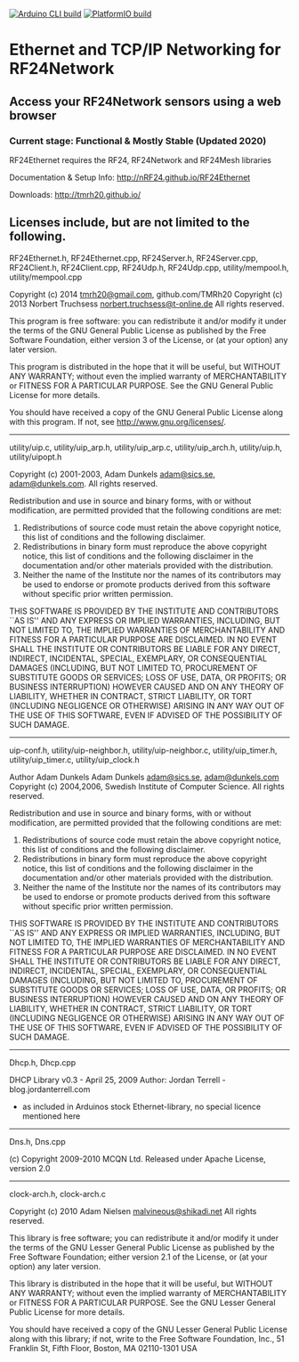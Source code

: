 [![Arduino CLI build](https://github.com/nRF24/RF24Ethernet/actions/workflows/build_arduino.yml/badge.svg)](https://github.com/nRF24/RF24Ethernet/actions/workflows/build_arduino.yml)
[![PlatformIO build](https://github.com/nRF24/RF24Ethernet/actions/workflows/build_platformIO.yml/badge.svg)](https://github.com/nRF24/RF24Ethernet/actions/workflows/build_platformIO.yml)

# Ethernet and TCP/IP Networking for RF24Network

## Access your RF24Network sensors using a web browser

### Current stage: Functional & Mostly Stable (Updated 2020)

RF24Ethernet requires the RF24, RF24Network and RF24Mesh libraries

Documentation & Setup Info: http://nRF24.github.io/RF24Ethernet

Downloads: http://tmrh20.github.io/




Licenses include, but are not limited to the following.
-------------

RF24Ethernet.h, RF24Ethernet.cpp, RF24Server.h, RF24Server.cpp, RF24Client.h, RF24Client.cpp, RF24Udp.h, RF24Udp.cpp, utility/mempool.h, utility/mempool.cpp

Copyright (c) 2014 tmrh20@gmail.com, github.com/TMRh20
Copyright (c) 2013 Norbert Truchsess <norbert.truchsess@t-online.de>
All rights reserved.

This program is free software: you can redistribute it and/or modify
it under the terms of the GNU General Public License as published by
the Free Software Foundation, either version 3 of the License, or
(at your option) any later version.

This program is distributed in the hope that it will be useful,
but WITHOUT ANY WARRANTY; without even the implied warranty of
MERCHANTABILITY or FITNESS FOR A PARTICULAR PURPOSE.  See the
GNU General Public License for more details.

You should have received a copy of the GNU General Public License
along with this program.  If not, see <http://www.gnu.org/licenses/>.

--------------

utility/uip.c, utility/uip_arp.h, utility/uip_arp.c, utility/uip_arch.h, utility/uip.h, utility/uipopt.h

Copyright (c) 2001-2003, Adam Dunkels <adam@sics.se>, <adam@dunkels.com>.
All rights reserved.

Redistribution and use in source and binary forms, with or without
modification, are permitted provided that the following conditions
are met:
1. Redistributions of source code must retain the above copyright
   notice, this list of conditions and the following disclaimer.
2. Redistributions in binary form must reproduce the above copyright
   notice, this list of conditions and the following disclaimer in the
   documentation and/or other materials provided with the distribution.
3. Neither the name of the Institute nor the names of its contributors
   may be used to endorse or promote products derived from this software
   without specific prior written permission.

THIS SOFTWARE IS PROVIDED BY THE INSTITUTE AND CONTRIBUTORS ``AS IS'' AND
ANY EXPRESS OR IMPLIED WARRANTIES, INCLUDING, BUT NOT LIMITED TO, THE
IMPLIED WARRANTIES OF MERCHANTABILITY AND FITNESS FOR A PARTICULAR PURPOSE
ARE DISCLAIMED.  IN NO EVENT SHALL THE INSTITUTE OR CONTRIBUTORS BE LIABLE
FOR ANY DIRECT, INDIRECT, INCIDENTAL, SPECIAL, EXEMPLARY, OR CONSEQUENTIAL
DAMAGES (INCLUDING, BUT NOT LIMITED TO, PROCUREMENT OF SUBSTITUTE GOODS
OR SERVICES; LOSS OF USE, DATA, OR PROFITS; OR BUSINESS INTERRUPTION)
HOWEVER CAUSED AND ON ANY THEORY OF LIABILITY, WHETHER IN CONTRACT, STRICT
LIABILITY, OR TORT (INCLUDING NEGLIGENCE OR OTHERWISE) ARISING IN ANY WAY
OUT OF THE USE OF THIS SOFTWARE, EVEN IF ADVISED OF THE POSSIBILITY OF
SUCH DAMAGE.

--------------

uip-conf.h, utility/uip-neighbor.h, utility/uip-neighbor.c, utility/uip_timer.h, utility/uip_timer.c, utility/uip_clock.h

Author Adam Dunkels Adam Dunkels <adam@sics.se>, <adam@dunkels.com>
Copyright (c) 2004,2006, Swedish Institute of Computer Science.
All rights reserved.

Redistribution and use in source and binary forms, with or without
modification, are permitted provided that the following conditions
are met:
1. Redistributions of source code must retain the above copyright
   notice, this list of conditions and the following disclaimer.
2. Redistributions in binary form must reproduce the above copyright
   notice, this list of conditions and the following disclaimer in the
   documentation and/or other materials provided with the distribution.
3. Neither the name of the Institute nor the names of its contributors
   may be used to endorse or promote products derived from this software
   without specific prior written permission.

THIS SOFTWARE IS PROVIDED BY THE INSTITUTE AND CONTRIBUTORS ``AS IS'' AND
ANY EXPRESS OR IMPLIED WARRANTIES, INCLUDING, BUT NOT LIMITED TO, THE
IMPLIED WARRANTIES OF MERCHANTABILITY AND FITNESS FOR A PARTICULAR PURPOSE
ARE DISCLAIMED.  IN NO EVENT SHALL THE INSTITUTE OR CONTRIBUTORS BE LIABLE
FOR ANY DIRECT, INDIRECT, INCIDENTAL, SPECIAL, EXEMPLARY, OR CONSEQUENTIAL
DAMAGES (INCLUDING, BUT NOT LIMITED TO, PROCUREMENT OF SUBSTITUTE GOODS
OR SERVICES; LOSS OF USE, DATA, OR PROFITS; OR BUSINESS INTERRUPTION)
HOWEVER CAUSED AND ON ANY THEORY OF LIABILITY, WHETHER IN CONTRACT, STRICT
LIABILITY, OR TORT (INCLUDING NEGLIGENCE OR OTHERWISE) ARISING IN ANY WAY
OUT OF THE USE OF THIS SOFTWARE, EVEN IF ADVISED OF THE POSSIBILITY OF
SUCH DAMAGE.

--------------

Dhcp.h, Dhcp.cpp

DHCP Library v0.3 - April 25, 2009
Author: Jordan Terrell - blog.jordanterrell.com
- as included in Arduinos stock Ethernet-library, no special licence mentioned here

--------------

Dns.h, Dns.cpp

(c) Copyright 2009-2010 MCQN Ltd.
Released under Apache License, version 2.0

--------------

clock-arch.h, clock-arch.c

Copyright (c) 2010 Adam Nielsen <malvineous@shikadi.net>
All rights reserved.

This library is free software; you can redistribute it and/or
modify it under the terms of the GNU Lesser General Public
License as published by the Free Software Foundation; either
version 2.1 of the License, or (at your option) any later version.

This library is distributed in the hope that it will be useful,
but WITHOUT ANY WARRANTY; without even the implied warranty of
MERCHANTABILITY or FITNESS FOR A PARTICULAR PURPOSE.  See the GNU
Lesser General Public License for more details.

You should have received a copy of the GNU Lesser General Public
License along with this library; if not, write to the Free Software
Foundation, Inc., 51 Franklin St, Fifth Floor, Boston, MA  02110-1301  USA
